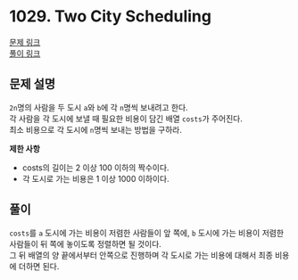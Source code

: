 # 1029. Two City Scheduling
[문제 링크](https://leetcode.com/problems/two-city-scheduling/)  
[풀이 링크](LC1029.java )  

## 문제 설명
`2n`명의 사람을 두 도시 `a`와 `b`에 각 `n`명씩 보내려고 한다.  
각 사람을 각 도시에 보낼 때 필요한 비용이 담긴 배열 `costs`가 주어진다.  
최소 비용으로 각 도시에 `n`명씩 보내는 방법을 구하라.  

**제한 사항**  
* costs의 길이는 2 이상 100 이하의 짝수이다.  
* 각 도시로 가는 비용은 1 이상 1000 이하이다.

## 풀이
`costs`를 `a` 도시에 가는 비용이 저렴한 사람들이 앞 쪽에, `b` 도시에 가는 비용이 저렴한 사람들이 뒤 쪽에 놓이도록 정렬하면 될 것이다.  
그 뒤 배열의 양 끝에서부터 안쪽으로 진행하며 각 도시로 가는 비용에 대해서 최종 비용에 더하면 된다.  
